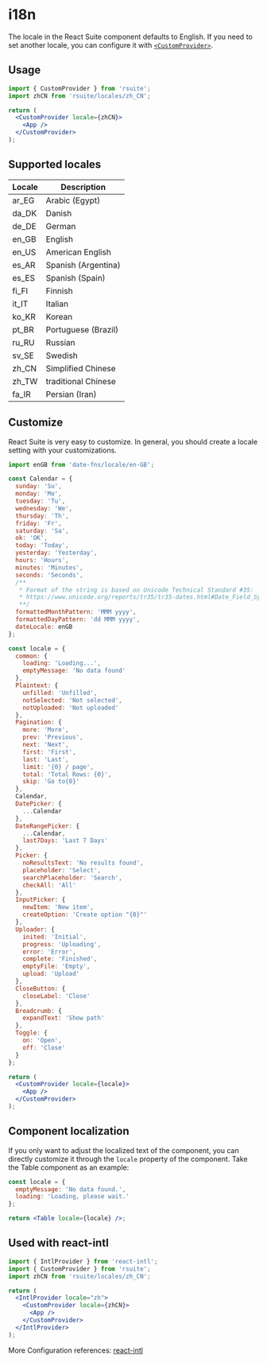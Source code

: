 # i18n

The locale in the React Suite component defaults to English. If you need to set another locale, you can configure it with [`<CustomProvider>`](/components/custom-provider/).

## Usage

```jsx
import { CustomProvider } from 'rsuite';
import zhCN from 'rsuite/locales/zh_CN';

return (
  <CustomProvider locale={zhCN}>
    <App />
  </CustomProvider>
);
```

<!--{include:`example.md`}-->

## Supported locales

| Locale | Description         |
| ------ | ------------------- |
| ar_EG  | Arabic (Egypt)      |
| da_DK  | Danish              |
| de_DE  | German              |
| en_GB  | English             |
| en_US  | American English    |
| es_AR  | Spanish (Argentina) |
| es_ES  | Spanish (Spain)     |
| fi_FI  | Finnish             |
| it_IT  | Italian             |
| ko_KR  | Korean              |
| pt_BR  | Portuguese (Brazil) |
| ru_RU  | Russian             |
| sv_SE  | Swedish             |
| zh_CN  | Simplified Chinese  |
| zh_TW  | traditional Chinese |
| fa_IR  | Persian (Iran)      |

## Customize

React Suite is very easy to customize. In general, you should create a locale setting with your customizations.

```jsx
import enGB from 'date-fns/locale/en-GB';

const Calendar = {
  sunday: 'Su',
  monday: 'Mo',
  tuesday: 'Tu',
  wednesday: 'We',
  thursday: 'Th',
  friday: 'Fr',
  saturday: 'Sa',
  ok: 'OK',
  today: 'Today',
  yesterday: 'Yesterday',
  hours: 'Hours',
  minutes: 'Minutes',
  seconds: 'Seconds',
  /**
   * Format of the string is based on Unicode Technical Standard #35:
   * https://www.unicode.org/reports/tr35/tr35-dates.html#Date_Field_Symbol_Table
   **/
  formattedMonthPattern: 'MMM yyyy',
  formattedDayPattern: 'dd MMM yyyy',
  dateLocale: enGB
};

const locale = {
  common: {
    loading: 'Loading...',
    emptyMessage: 'No data found'
  },
  Plaintext: {
    unfilled: 'Unfilled',
    notSelected: 'Not selected',
    notUploaded: 'Not uploaded'
  },
  Pagination: {
    more: 'More',
    prev: 'Previous',
    next: 'Next',
    first: 'First',
    last: 'Last',
    limit: '{0} / page',
    total: 'Total Rows: {0}',
    skip: 'Go to{0}'
  },
  Calendar,
  DatePicker: {
    ...Calendar
  },
  DateRangePicker: {
    ...Calendar,
    last7Days: 'Last 7 Days'
  },
  Picker: {
    noResultsText: 'No results found',
    placeholder: 'Select',
    searchPlaceholder: 'Search',
    checkAll: 'All'
  },
  InputPicker: {
    newItem: 'New item',
    createOption: 'Create option "{0}"'
  },
  Uploader: {
    inited: 'Initial',
    progress: 'Uploading',
    error: 'Error',
    complete: 'Finished',
    emptyFile: 'Empty',
    upload: 'Upload'
  },
  CloseButton: {
    closeLabel: 'Close'
  },
  Breadcrumb: {
    expandText: 'Show path'
  },
  Toggle: {
    on: 'Open',
    off: 'Close'
  }
};

return (
  <CustomProvider locale={locale}>
    <App />
  </CustomProvider>
);
```

## Component localization

If you only want to adjust the localized text of the component, you can directly customize it through the `locale` property of the component. Take the Table component as an example:

```jsx
const locale = {
  emptyMessage: 'No data found.',
  loading: 'Loading, please wait.'
};

return <Table locale={locale} />;
```

<!--{include:(guide/i18n/fragments/locales.md)}-->

## Used with react-intl

```jsx
import { IntlProvider } from 'react-intl';
import { CustomProvider } from 'rsuite';
import zhCN from 'rsuite/locales/zh_CN';

return (
  <IntlProvider locale="zh">
    <CustomProvider locale={zhCN}>
      <App />
    </CustomProvider>
  </IntlProvider>
);
```

More Configuration references: [react-intl](https://github.com/yahoo/react-intl)
